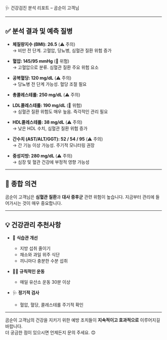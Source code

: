 🩺 건강검진 분석 리포트 – 곰순이 고객님

---

## ✅ 분석 결과 및 예측 질병

- **체질량지수 (BMI): 26.5** (⚠️ 주의)  
  → 비만 전 단계. 고혈압, 당뇨병, 심혈관 질환 위험 증가

- **혈압: 145/95 mmHg** (🚨 위험)  
  → 고혈압으로 분류. 심혈관 질환 주요 위험 요소

- **공복혈당: 120 mg/dL** (⚠️ 주의)  
  → 당뇨병 전 단계 가능성. 혈당 조절 필요

- **총콜레스테롤: 250 mg/dL** (⚠️ 주의)
- **LDL콜레스테롤: 190 mg/dL** (🚨 위험)  
  → 심혈관 질환 위험도 매우 높음. 즉각적인 관리 필요

- **HDL콜레스테롤: 38 mg/dL** (⚠️ 주의)  
  → 낮은 HDL 수치, 심혈관 질환 위험 증가

- **간수치 (AST/ALT/GGT): 52 / 54 / 95** (⚠️ 주의)  
  → 간 기능 이상 가능성. 주기적 모니터링 권장

- **중성지방: 280 mg/dL** (⚠️ 주의)  
  → 심장 및 혈관 건강에 부정적 영향 가능성

---

## 🧠 종합 의견

곰순이 고객님은 **심혈관 질환**과 **대사 증후군** 관련 위험이 높습니다. 지금부터 관리에 들어가시는 것이 매우 중요합니다.

---

## 💡 건강관리 추천사항

- 🥗 **식습관 개선**

  - 지방 섭취 줄이기
  - 채소와 과일 위주 식단
  - 끼니마다 충분한 수분 섭취

- 🏃‍♀️ **규칙적인 운동**

  - 매일 유산소 운동 30분 이상

- 🩺 **정기적 검사**
  - 혈압, 혈당, 콜레스테롤 주기적 확인

---

곰순이 고객님의 건강을 지키기 위한 예방 조치들이 **지속적이고 효과적으로** 이루어지길 바랍니다.  
더 궁금한 점이 있으시면 언제든지 문의 주세요. 😊
